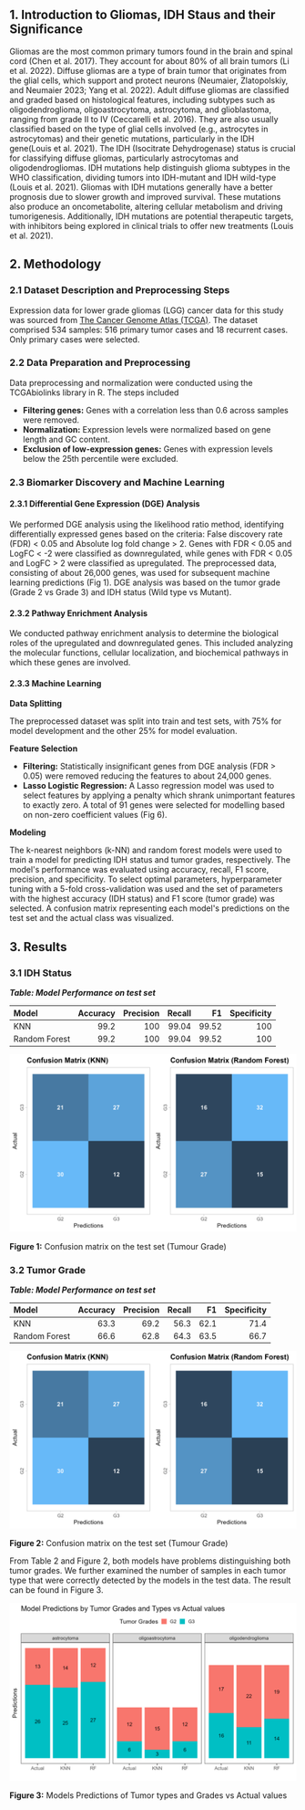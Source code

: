 ## 1. **Introduction to Gliomas, IDH Staus and their Significance**
Gliomas are the most common primary tumors found in the brain and spinal cord (Chen et al. 2017). They account for about 80% of all brain tumors (Li et al. 2022). Diffuse gliomas are a type of brain tumor that originates from the glial cells, which support and protect neurons (Neumaier, Zlatopolskiy, and Neumaier 2023; Yang et al. 2022). Adult diffuse gliomas are classified and graded based on histological features, including subtypes such as oligodendroglioma, oligoastrocytoma, astrocytoma, and glioblastoma, ranging from grade II to IV (Ceccarelli et al. 2016).
They are also usually classified based on the type of glial cells involved (e.g., astrocytes in astrocytomas) and their genetic mutations, particularly in the IDH gene(Louis et al. 2021). The IDH (Isocitrate Dehydrogenase) status is crucial for classifying diffuse gliomas, particularly astrocytomas and oligodendrogliomas. IDH mutations help distinguish glioma subtypes in the WHO classification, dividing tumors into IDH-mutant and IDH wild-type (Louis et al. 2021). Gliomas with IDH mutations generally have a better prognosis due to slower growth and improved survival. These mutations also produce an oncometabolite, altering cellular metabolism and driving tumorigenesis. Additionally, IDH mutations are potential therapeutic targets, with inhibitors being explored in clinical trials to offer new treatments (Louis et al. 2021).

## 2. **Methodology**
### 2.1 **Dataset Description and Preprocessing Steps**

Expression data for lower grade gliomas (LGG) cancer data for this study was sourced from [The Cancer Genome Atlas (TCGA)](https://www.cancer.gov/ccg/research/genome-sequencing/tcga). The dataset comprised 534 samples: 516 primary tumor cases and 18 recurrent cases. Only primary cases were selected.

### 2.2 **Data Preparation and Preprocessing**

Data preprocessing and normalization were conducted using the TCGAbiolinks library in R. The steps included

- **Filtering genes:** Genes with a correlation less than 0.6 across samples were removed.
- **Normalization:** Expression levels were normalized based on gene length and GC content.
- **Exclusion of low-expression genes:** Genes with expression levels below the 25th percentile were excluded.

### 2.3 **Biomarker Discovery and Machine Learning**

#### 2.3.1 **Differential Gene Expression (DGE) Analysis**

We performed DGE analysis using the likelihood ratio method, identifying differentially expressed genes based on the criteria: False discovery rate (FDR) < 0.05 and Absolute log fold change > 2. Genes with FDR < 0.05 and LogFC < -2 were classified as downregulated, while genes with FDR < 0.05 and LogFC > 2 were classified as upregulated. The preprocessed data, consisting of about 26,000 genes, was used for subsequent machine learning predictions (Fig 1). DGE analysis was based on the tumor grade (Grade 2 vs Grade 3) and IDH status (Wild type vs Mutant).

#### 2.3.2 **Pathway Enrichment Analysis**
We conducted pathway enrichment analysis to determine the biological roles of the upregulated and downregulated genes. This included analyzing the molecular functions, cellular localization, and biochemical pathways in which these genes are involved.

#### 2.3.3 **Machine Learning**

__Data Splitting__

The preprocessed dataset was split into train and test sets, with 75% for model development and the other 25% for model evaluation.

__Feature Selection__

- __Filtering:__ Statistically insignificant genes from DGE analysis (FDR > 0.05) were removed reducing the features to about 24,000 genes.
- __Lasso Logistic Regression:__ A Lasso regression model was used to select features by applying a penalty which shrank unimportant features to exactly zero. A total of 91 genes were selected for modelling based on non-zero coefficient values (Fig 6).

__Modeling__

The k-nearest neighbors (k-NN) and random forest models were used to train a model for predicting IDH status and tumor grades, respectively. The model's performance was evaluated using accuracy, recall, F1 score, precision, and specificity. To select optimal parameters, hyperparameter tuning with a 5-fold cross-validation was used and the set of parameters with the highest accuracy (IDH status) and F1 score (tumor grade) was selected. A confusion matrix representing each model's predictions on the test set and the actual class was visualized.

## 3. **Results**

### 3.1 **IDH Status**

___Table: Model Performance on test set___

Model        | Accuracy | Precision | Recall | F1 | Specificity
:------------|---------:|----------:|-------:|---:|-----------:
KNN          |99.2	    |100        |99.04   |99.52| 100
Random Forest|99.2	    |100        |99.04   |99.52| 100

![confmat_IDH](imgs/confmat_grade.png)

__Figure 1:__ Confusion matrix on the test set (Tumour Grade)


### 3.2 **Tumor Grade**
___Table: Model Performance on test set___

Model        | Accuracy | Precision | Recall | F1  | Specificity
:------------|---------:|----------:|-------:|----:|-----------:
KNN          |63.3	    |69.2       |56.3    |62.1 | 71.4
Random Forest|66.6	    |62.8       |64.3    |63.5 | 66.7


![confmat_grade](imgs/confmat_grade.png)

__Figure 2:__ Confusion matrix on the test set (Tumour Grade)

From Table 2 and Figure 2, both models have problems distinguishing both tumor grades. We further examined the number of samples in each tumor type that were correctly detected by the models in the test data. The result can be found in Figure 3.

![tumour_grade_type_vs_actual](imgs/models_tumour_grades_types.png)

__Figure 3:__ Models Predictions of Tumor types and Grades vs Actual values
